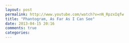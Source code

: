 ```yaml
---
layout: post
permalink: http://www.youtube.com/watch?v=nN_RpzxIqfw
title: "Phantogram, As Far As I Can See"
date: 2013-04-15 20:16
comments: true
categories: 
---
```

